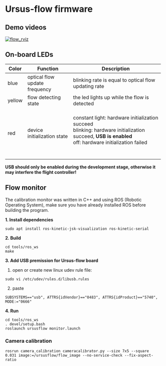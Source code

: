 # Ursus-flow firmware

## Demo videos

[![flow_rviz](https://github.com/shengwen1997/ursus-flow-firmware/blob/master/materials/flow_demo.png?raw=true)](https://www.youtube.com/watch?v=TZlbP051b0A)

## On-board LEDs

| Color  | Function                    | Description                                                                                                                                                         |
|--------|-----------------------------|---------------------------------------------------------------------------------------------------------------------------------------------------------------------|
| blue   | optical flow update frequency | blinking rate is equal to optical flow updating rate|
| yellow | flow detecting state        | the led lights up while the flow is detected                                                                                                                                                                   |
| red    | device initialization state | </br>constant light: hardware initialization succeed</br>blinking: hardware initialization succeed, **USB is enabled**</br>off: hardware initialization failed                                                                                                       |

**USB should only be enabled during the development stage, otherwise it may interfere the flight controller!**

## Flow monitor

The calibration monitor was written in C++ and using ROS (Robotic Operating System),
make sure you have already installed ROS before building the program.

**1. Install dependencies**

```
sudo apt install ros-kinetic-jsk-visualization ros-kinetic-serial
```

**2. Build**

```
cd tools/ros_ws
make
```

**3. Add USB premission for Ursus-flow board**

1. open or create new linux udev rule file:

```
sudo vi /etc/udev/rules.d/libusb.rules
```

2. paste

```
SUBSYSTEMS=="usb", ATTRS{idVendor}=="0483", ATTRS{idProduct}=="5740", MODE:="0666"

```


**4. Run**

```
cd tools/ros_ws
. devel/setup.bash
roslaunch ursusflow monitor.launch
```

### Camera calibration

```
rosrun camera_calibration cameracalibrator.py --size 7x5 --square 0.031 image:=/ursusflow/flow_image --no-service-check --fix-aspect-ratio
```
